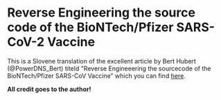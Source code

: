 # Reverse Engineering the source code of the BioNTech/Pfizer SARS-CoV-2 Vaccine

This is a Slovene translation of the excellent article by Bert Hubert (@PowerDNS_Bert) titeld "Reverse Engineeering the sourcecode of the BioNTech/Pfizer SARS-CoV Vaccine" which you can find [here](https://berthub.eu/articles/posts/reverse-engineering-source-code-of-the-biontech-pfizer-vaccine/).

**All credit goes to the author!**
